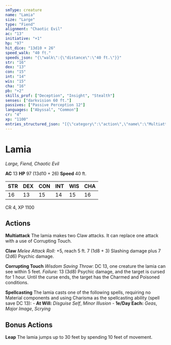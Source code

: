 ```yaml
---
smType: creature
name: "Lamia"
size: "Large"
type: "Fiend"
alignment: "Chaotic Evil"
ac: "13"
initiative: "+1"
hp: "97"
hit_dice: "13d10 + 26"
speed_walk: "40 ft."
speeds_json: "{\"walk\":{\"distance\":\"40 ft.\"}}"
str: "16"
dex: "13"
con: "15"
int: "14"
wis: "15"
cha: "16"
pb: "+2"
skills_prof: ["Deception", "Insight", "Stealth"]
senses: ["darkvision 60 ft."]
passives: ["Passive Perception 12"]
languages: ["Abyssal", "Common"]
cr: "4"
xp: "1100"
entries_structured_json: "[{\"category\":\"action\",\"name\":\"Multiattack\",\"text\":\"The lamia makes two Claw attacks. It can replace one attack with a use of Corrupting Touch.\"},{\"category\":\"action\",\"name\":\"Claw\",\"text\":\"*Melee Attack Roll:* +5, reach 5 ft. 7 (1d8 + 3) Slashing damage plus 7 (2d6) Psychic damage.\",\"kind\":\"Melee Attack Roll\",\"to_hit\":\"+5\",\"range\":\"5 ft\",\"damage\":\"7 (1d8 + 3) Slashing\"},{\"category\":\"action\",\"name\":\"Corrupting Touch\",\"text\":\"*Wisdom Saving Throw*: DC 13, one creature the lamia can see within 5 feet. *Failure:*  13 (3d8) Psychic damage, and the target is cursed for 1 hour. Until the curse ends, the target has the Charmed and Poisoned conditions.\",\"target\":\"one creature\",\"damage\":\"13 (3d8) Psychic\",\"save_ability\":\"WIS\",\"save_dc\":13},{\"category\":\"action\",\"name\":\"Spellcasting\",\"text\":\"The lamia casts one of the following spells, requiring no Material components and using Charisma as the spellcasting ability (spell save DC 13): - **At Will:** *Disguise Self*, *Minor Illusion* - **1e/Day Each:** *Geas*, *Major Image*, *Scrying*\"},{\"category\":\"bonus\",\"name\":\"Leap\",\"text\":\"The lamia jumps up to 30 feet by spending 10 feet of movement.\"}]"
---
```


# Lamia
*Large, Fiend, Chaotic Evil*

**AC** 13
**HP** 97 (13d10 + 26)
**Speed** 40 ft.

| STR | DEX | CON | INT | WIS | CHA |
| --- | --- | --- | --- | --- | --- |
| 16 | 13 | 15 | 14 | 15 | 16 |

CR 4, XP 1100

## Actions

**Multiattack**
The lamia makes two Claw attacks. It can replace one attack with a use of Corrupting Touch.

**Claw**
*Melee Attack Roll:* +5, reach 5 ft. 7 (1d8 + 3) Slashing damage plus 7 (2d6) Psychic damage.

**Corrupting Touch**
*Wisdom Saving Throw*: DC 13, one creature the lamia can see within 5 feet. *Failure:*  13 (3d8) Psychic damage, and the target is cursed for 1 hour. Until the curse ends, the target has the Charmed and Poisoned conditions.

**Spellcasting**
The lamia casts one of the following spells, requiring no Material components and using Charisma as the spellcasting ability (spell save DC 13): - **At Will:** *Disguise Self*, *Minor Illusion* - **1e/Day Each:** *Geas*, *Major Image*, *Scrying*

## Bonus Actions

**Leap**
The lamia jumps up to 30 feet by spending 10 feet of movement.
